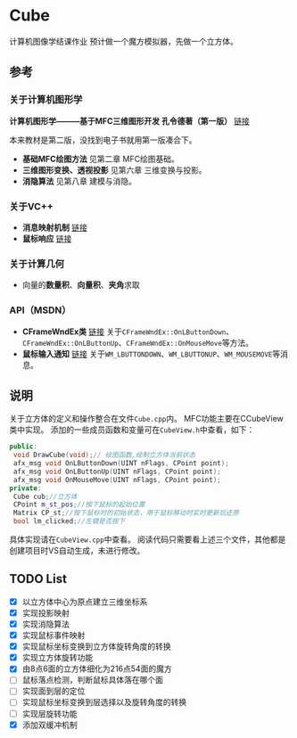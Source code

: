 # Cube

计算机图像学结课作业
预计做一个魔方模拟器，先做一个立方体。

## 参考

### 关于计算机图形学

**计算机图形学———基于MFC三维图形开发 孔令德著（第一版）** [链接](https://u.xueshu86.com/13429290.html)

本来教材是第二版，没找到电子书就用第一版凑合下。

- **基础MFC绘图方法** 见第二章 MFC绘图基础。
- **三维图形变换、透视投影** 见第六章 三维变换与投影。
- **消隐算法** 见第八章 建模与消隐。

### 关于VC++

- **消息映射机制** [链接](https://blog.csdn.net/qq_44974888/article/details/124355801)
- **鼠标响应** [链接](https://blog.csdn.net/Eastmount/article/details/53192634)

### 关于计算几何

- 向量的**数量积**、**向量积**、**夹角**求取

### API（MSDN）

- **CFrameWndEx类** [链接](https://learn.microsoft.com/zh-cn/cpp/mfc/reference/cframewndex-class?view=msvc-170) 关于`CFrameWndEx::OnLButtonDown`、`CFrameWndEx::OnLButtonUp`、`CFrameWndEx::OnMouseMove`等方法。
- **鼠标输入通知** [链接](https://learn.microsoft.com/zh-cn/windows/win32/inputdev/mouse-input-notifications) 关于`WM_LBUTTONDOWN`、`WM_LBUTTONUP`、`WM_MOUSEMOVE`等消息。

## 说明

关于立方体的定义和操作整合在文件`Cube.cpp`内。
MFC功能主要在CCubeView类中实现。
添加的一些成员函数和变量可在`CubeView.h`中查看，如下：

```C++
public:
 void DrawCube(void);// 绘图函数,绘制立方体当前状态
 afx_msg void OnLButtonDown(UINT nFlags, CPoint point);
 afx_msg void OnLButtonUp(UINT nFlags, CPoint point);
 afx_msg void OnMouseMove(UINT nFlags, CPoint point);
private:
 Cube cub;//立方体
 CPoint m_st_pos;//按下鼠标的起始位置
 Matrix CP_st;//按下鼠标时的初始状态，用于鼠标移动时实时更新后还原
 bool lm_clicked;//左键是否按下
```

具体实现请在`CubeView.cpp`中查看。
阅读代码只需要看上述三个文件，其他都是创建项目时VS自动生成，未进行修改。

## TODO List

- [x] 以立方体中心为原点建立三维坐标系
- [x] 实现投影映射
- [x] 实现消隐算法
- [x] 实现鼠标事件映射
- [x] 实现鼠标坐标变换到立方体旋转角度的转换
- [x] 实现立方体旋转功能
- [x] 由8点6面的立方体细化为216点54面的魔方
- [ ] 鼠标落点检测，判断鼠标具体落在哪个面
- [ ] 实现面到层的定位
- [ ] 实现鼠标坐标变换到层选择以及旋转角度的转换
- [ ] 实现层旋转功能
- [x] 添加双缓冲机制
